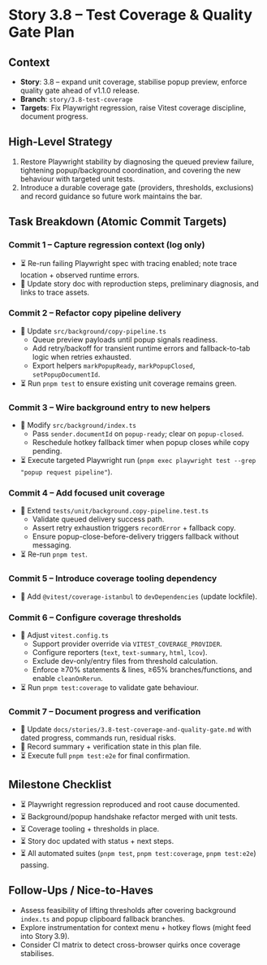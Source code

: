 # Story 3.8 – Test Coverage & Quality Gate Plan

## Context

- **Story**: 3.8 – expand unit coverage, stabilise popup preview, enforce quality gate ahead of v1.1.0 release.
- **Branch**: `story/3.8-test-coverage`
- **Targets**: Fix Playwright regression, raise Vitest coverage discipline, document progress.

## High-Level Strategy

1. Restore Playwright stability by diagnosing the queued preview failure, tightening popup/background coordination, and covering the new behaviour with targeted unit tests.
2. Introduce a durable coverage gate (providers, thresholds, exclusions) and record guidance so future work maintains the bar.

## Task Breakdown (Atomic Commit Targets)

### Commit 1 – Capture regression context (log only)

- ⏳ Re-run failing Playwright spec with tracing enabled; note trace location + observed runtime errors.
- 🔄 Update story doc with reproduction steps, preliminary diagnosis, and links to trace assets.

### Commit 2 – Refactor copy pipeline delivery

- 🔄 Update `src/background/copy-pipeline.ts`
  - Queue preview payloads until popup signals readiness.
  - Add retry/backoff for transient runtime errors and fallback-to-tab logic when retries exhausted.
  - Export helpers `markPopupReady`, `markPopupClosed`, `setPopupDocumentId`.
- ⏳ Run `pnpm test` to ensure existing unit coverage remains green.

### Commit 3 – Wire background entry to new helpers

- 🔄 Modify `src/background/index.ts`
  - Pass `sender.documentId` on `popup-ready`; clear on `popup-closed`.
  - Reschedule hotkey fallback timer when popup closes while copy pending.
- ⏳ Execute targeted Playwright run (`pnpm exec playwright test --grep "popup request pipeline"`).

### Commit 4 – Add focused unit coverage

- 🔄 Extend `tests/unit/background.copy-pipeline.test.ts`
  - Validate queued delivery success path.
  - Assert retry exhaustion triggers `recordError` + fallback copy.
  - Ensure popup-close-before-delivery triggers fallback without messaging.
- ⏳ Re-run `pnpm test`.

### Commit 5 – Introduce coverage tooling dependency

- 🔄 Add `@vitest/coverage-istanbul` to `devDependencies` (update lockfile).

### Commit 6 – Configure coverage thresholds

- 🔄 Adjust `vitest.config.ts`
  - Support provider override via `VITEST_COVERAGE_PROVIDER`.
  - Configure reporters (`text`, `text-summary`, `html`, `lcov`).
  - Exclude dev-only/entry files from threshold calculation.
  - Enforce ≥70% statements & lines, ≥65% branches/functions, and enable `cleanOnRerun`.
- ⏳ Run `pnpm test:coverage` to validate gate behaviour.

### Commit 7 – Document progress and verification

- 🔄 Update `docs/stories/3.8-test-coverage-and-quality-gate.md` with dated progress, commands run, residual risks.
- 🔄 Record summary + verification state in this plan file.
- ⏳ Execute full `pnpm test:e2e` for final confirmation.

## Milestone Checklist

- ⏳ Playwright regression reproduced and root cause documented.
- ⏳ Background/popup handshake refactor merged with unit tests.
- ⏳ Coverage tooling + thresholds in place.
- ⏳ Story doc updated with status + next steps.
- ⏳ All automated suites (`pnpm test`, `pnpm test:coverage`, `pnpm test:e2e`) passing.

## Follow-Ups / Nice-to-Haves

- Assess feasibility of lifting thresholds after covering background `index.ts` and popup clipboard fallback branches.
- Explore instrumentation for context menu + hotkey flows (might feed into Story 3.9).
- Consider CI matrix to detect cross-browser quirks once coverage stabilises.
